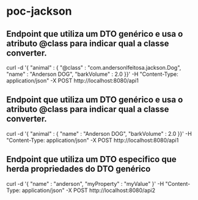 # poc-jackson

## Endpoint que utiliza um DTO genérico e usa o atributo @class para indicar qual a classe converter.
curl -d '{ "animal" : { "@class" : "com.andersonlfeitosa.jackson.Dog", "name" : "Anderson DOG", "barkVolume" : 2.0 }}' -H "Content-Type: application/json" -X POST http://localhost:8080/api1

## Endpoint que utiliza um DTO genérico e usa o atributo @class para indicar qual a classe converter.
curl -d '{ "animal" : { "name" : "Anderson DOG", "barkVolume" : 2.0 }}' -H "Content-Type: application/json" -X POST http://localhost:8080/api1

## Endpoint que utiliza um DTO especifico que herda propriedades do DTO genérico
curl -d '{ "name" : "anderson", "myProperty" : "myValue" }' -H "Content-Type: application/json" -X POST http://localhost:8080/api2
